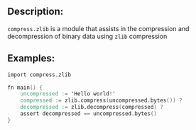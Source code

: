 ## Description:

`compress.zlib` is a module that assists in the compression and decompression of binary data using `zlib` compression

## Examples:

```v
import compress.zlib

fn main() {
	uncompressed := 'Hello world!'
	compressed := zlib.compress(uncompressed.bytes()) ?
	decompressed := zlib.decompress(compressed) ?
	assert decompressed == uncompressed.bytes()
}
```

